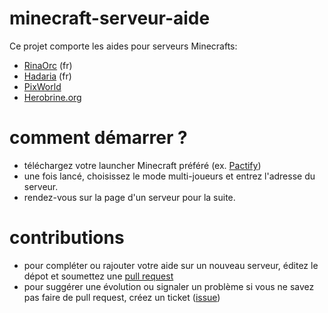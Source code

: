 # minecraft-serveur-aide

Ce projet comporte les aides pour serveurs Minecrafts:

- [RinaOrc](RinaOrc.md) (fr)
- [Hadaria](Hadaria.md) (fr)
- [PixWorld](PixWorld.md)
- [Herobrine.org](HerobrineOrg.md)

# comment démarrer ?

- téléchargez votre launcher Minecraft préféré (ex. [Pactify](https://www.pactify-launcher.nz/fr/))
- une fois lancé, choisissez le mode multi-joueurs et entrez l'adresse du serveur.
- rendez-vous sur la page d'un serveur pour la suite.

# contributions
- pour compléter ou rajouter votre aide sur un nouveau serveur, éditez le dépot et soumettez une [pull request](https://docs.joomla.org/Using_the_Github_UI_to_Make_Pull_Requests/fr)
- pour suggérer une évolution ou signaler un problème si vous ne savez pas faire de pull request, créez un ticket ([issue](https://github.com/boly38/minecraft-serveur-aide/issues))
